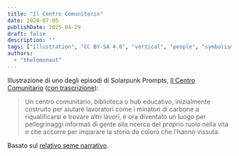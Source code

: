 ```yaml
---
title: "Il Centro Comunitario"
date: 2024-07-05
publishDate: 2025-04-29
draft: false
description: ""
tags: ["illustration", "CC BY-SA 4.0", "vertical", "people", "symbolism", "wind turbine", "mining"]
authors:
  - "thelemonaut"
---
```


Illustrazione di uno degli episodi di Solarpunk Prompts, [Il Centro Comunitario](https://podcast.tomasino.org/@SolarpunkPrompts/episodes/the-community-center) ([con trascrizione](https://wiki.tomasino.org/writing/Solarpunk-Prompts---The-Community-Center)):

> Un centro comunitario, biblioteca o hub educativo, inizialmente costruito per aiutare lavoratori come i minatori di carbone a riqualificarsi e trovare altri lavori, è ora diventato un luogo per pellegrinaggi informali di gente alla ricerca del proprio ruolo nella vita e che accorre per imparare la storia da coloro che l'hanno vissuta.

Basato sul [relativo seme narrativo](/it/seeds/the-community-center).
